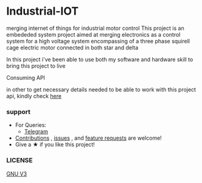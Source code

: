 # Industrial-IOT
merging internet of things for industrial motor control
This project is an embededed system project aimed at merging electronics as a control system for a high voltage system encompassing of a three phase squirell cage electric motor connected in both star and delta 
 
In this project i've been able to use both my software and hardware skill to bring this project to live

Consuming API

in other to get necessary details needed to be able to work with this project api, kindly check [here](https://github.com/n1lby73/industrial-IOT/wiki)

### support
- For Queries: 
  - [Telegram](https://t.me/n1lby73)
- [Contributions](https://github.com/n1lby73/industrial-IOT/pulls) , [issues](https://github.com/n1lby73/industrial-IOT/issues) , and [feature requests](https://github.com/n1lby73/industrial-IOT/discussions) are welcome!
- Give a ★ if you like this project!

### LICENSE
[GNU V3](LICENSE)
